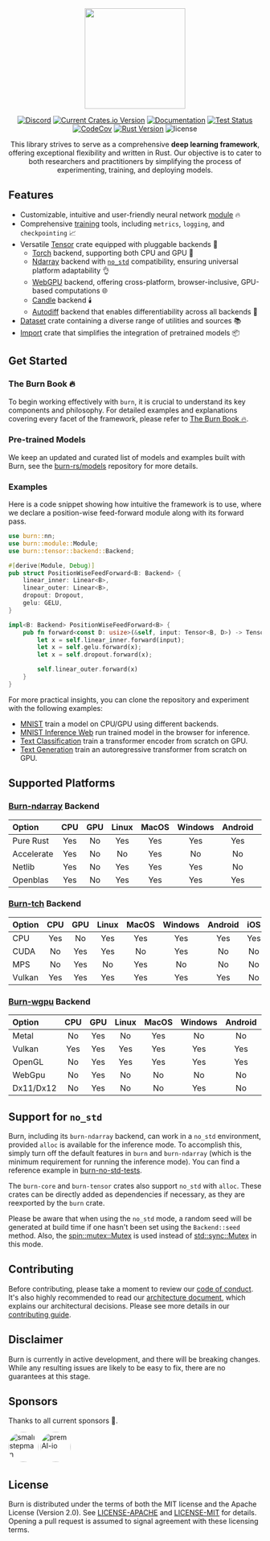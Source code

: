 <div align="center">
<img src="https://raw.githubusercontent.com/burn-rs/burn/main/assets/logo-burn-full.png" width="200px"/>

[![Discord](https://img.shields.io/discord/1038839012602941528.svg?color=7289da&&logo=discord)](https://discord.gg/uPEBbYYDB6)
[![Current Crates.io Version](https://img.shields.io/crates/v/burn.svg)](https://crates.io/crates/burn)
[![Documentation](https://img.shields.io/badge/docs-latest-blue)](https://burn.dev/docs/burn)
[![Test Status](https://github.com/burn-rs/burn/actions/workflows/test.yml/badge.svg)](https://github.com/burn-rs/burn/actions/workflows/test.yml)
[![CodeCov](https://codecov.io/gh/burn-rs/burn/branch/main/graph/badge.svg)](https://codecov.io/gh/burn-rs/burn)
[![Rust Version](https://img.shields.io/badge/Rust-1.71.0+-blue)](https://releases.rs/docs/1.71.0)
![license](https://shields.io/badge/license-MIT%2FApache--2.0-blue)

This library strives to serve as a comprehensive **deep learning framework**, offering exceptional
flexibility and written in Rust. Our objective is to cater to both researchers and practitioners by
simplifying the process of experimenting, training, and deploying models.

<div align="left">

## Features

- Customizable, intuitive and user-friendly neural network [module](https://burn-rs.github.io/book/building-blocks/module.html) 🔥
- Comprehensive [training](https://burn-rs.github.io/book/building-blocks/learner.html) tools, including `metrics`, `logging`, and `checkpointing`
  📈
- Versatile [Tensor](https://burn-rs.github.io/book/building-blocks/tensor.html) crate equipped with pluggable backends 🔧
  - [Torch](https://github.com/burn-rs/burn/tree/main/burn-tch) backend, supporting both CPU and GPU
    🚀
  - [Ndarray](https://github.com/burn-rs/burn/tree/main/burn-ndarray) backend with
    [`no_std`](#support-for-no_std) compatibility, ensuring universal platform adaptability 👌
  - [WebGPU](https://github.com/burn-rs/burn/tree/main/burn-wgpu) backend, offering cross-platform,
    browser-inclusive, GPU-based computations 🌐
  - [Candle](https://github.com/burn-rs/burn/tree/main/burn-candle) backend 🕯️
  - [Autodiff](https://github.com/burn-rs/burn/tree/main/burn-autodiff) backend that enables
    differentiability across all backends 🌟
- [Dataset](https://github.com/burn-rs/burn/tree/main/burn-dataset) crate containing a diverse range
  of utilities and sources 📚
- [Import](https://github.com/burn-rs/burn/tree/main/burn-import) crate that simplifies the
  integration of pretrained models 📦

## Get Started

### The Burn Book 🔥

To begin working effectively with `burn`, it is crucial to understand its key components and philosophy.
For detailed examples and explanations covering every facet of the framework, please refer to [The Burn Book 🔥](https://burn-rs.github.io/book/).

### Pre-trained Models

We keep an updated and curated list of models and examples built with Burn, see the [burn-rs/models](https://github.com/burn-rs/models) repository for more details.

### Examples

Here is a code snippet showing how intuitive the framework is to use, where we declare a position-wise feed-forward module along with its forward pass.

```rust
use burn::nn;
use burn::module::Module;
use burn::tensor::backend::Backend;

#[derive(Module, Debug)]
pub struct PositionWiseFeedForward<B: Backend> {
    linear_inner: Linear<B>,
    linear_outer: Linear<B>,
    dropout: Dropout,
    gelu: GELU,
}

impl<B: Backend> PositionWiseFeedForward<B> {
    pub fn forward<const D: usize>(&self, input: Tensor<B, D>) -> Tensor<B, D> {
        let x = self.linear_inner.forward(input);
        let x = self.gelu.forward(x);
        let x = self.dropout.forward(x);

        self.linear_outer.forward(x)
    }
}
```

For more practical insights, you can clone the repository and experiment with the following examples:

- [MNIST](https://github.com/burn-rs/burn/tree/main/examples/mnist) train a model on CPU/GPU using
  different backends.
- [MNIST Inference Web](https://github.com/burn-rs/burn/tree/main/examples/mnist-inference-web) run
  trained model in the browser for inference.
- [Text Classification](https://github.com/burn-rs/burn/tree/main/examples/text-classification)
  train a transformer encoder from scratch on GPU.
- [Text Generation](https://github.com/burn-rs/burn/tree/main/examples/text-generation) train an
  autoregressive transformer from scratch on GPU.

## Supported Platforms

### [Burn-ndarray][1] Backend

| Option     | CPU | GPU | Linux | MacOS | Windows | Android | iOS | WASM |
| :--------- | :-: | :-: | :---: | :---: | :-----: | :-----: | :-: | :--: |
| Pure Rust  | Yes | No  |  Yes  |  Yes  |   Yes   |   Yes   | Yes | Yes  |
| Accelerate | Yes | No  |  No   |  Yes  |   No    |   No    | Yes |  No  |
| Netlib     | Yes | No  |  Yes  |  Yes  |   Yes   |   No    | No  |  No  |
| Openblas   | Yes | No  |  Yes  |  Yes  |   Yes   |   Yes   | Yes |  No  |

### [Burn-tch][2] Backend

| Option | CPU | GPU | Linux | MacOS | Windows | Android | iOS | WASM |
| :----- | :-: | :-: | :---: | :---: | :-----: | :-----: | :-: | :--: |
| CPU    | Yes | No  |  Yes  |  Yes  |   Yes   |   Yes   | Yes |  No  |
| CUDA   | No  | Yes |  Yes  |  No   |   Yes   |   No    | No  |  No  |
| MPS    | No  | Yes |  No   |  Yes  |   No    |   No    | No  |  No  |
| Vulkan | Yes | Yes |  Yes  |  Yes  |   Yes   |   Yes   | No  |  No  |

### [Burn-wgpu][3] Backend

| Option    | CPU | GPU | Linux | MacOS | Windows | Android | iOS | WASM |
| :-------- | :-: | :-: | :---: | :---: | :-----: | :-----: | :-: | :--: |
| Metal     | No  | Yes |  No   |  Yes  |   No    |   No    | Yes |  No  |
| Vulkan    | Yes | Yes |  Yes  |  Yes  |   Yes   |   Yes   | Yes |  No  |
| OpenGL    | No  | Yes |  Yes  |  Yes  |   Yes   |   Yes   | Yes |  No  |
| WebGpu    | No  | Yes |  No   |  No   |   No    |   No    | No  | Yes  |
| Dx11/Dx12 | No  | Yes |  No   |  No   |   Yes   |   No    | No  |  No  |

[1]: https://github.com/burn-rs/burn/tree/main/burn-ndarray
[2]: https://github.com/burn-rs/burn/tree/main/burn-tch
[3]: https://github.com/burn-rs/burn/tree/main/burn-wgpu

## Support for `no_std`

Burn, including its `burn-ndarray` backend, can work in a `no_std` environment, provided `alloc` is
available for the inference mode. To accomplish this, simply turn off the default features in `burn`
and `burn-ndarray` (which is the minimum requirement for running the inference mode). You can find a
reference example in
[burn-no-std-tests](https://github.com/burn-rs/burn/tree/main/burn-no-std-tests).

The `burn-core` and `burn-tensor` crates also support `no_std` with `alloc`. These crates can be
directly added as dependencies if necessary, as they are reexported by the `burn` crate.

Please be aware that when using the `no_std` mode, a random seed will be generated at build time if
one hasn't been set using the `Backend::seed` method. Also, the
[spin::mutex::Mutex](https://docs.rs/spin/latest/spin/mutex/struct.Mutex.html) is used instead of
[std::sync::Mutex](https://doc.rust-lang.org/std/sync/struct.Mutex.html) in this mode.

## Contributing

Before contributing, please take a moment to review our
[code of conduct](https://github.com/burn-rs/burn/tree/main/CODE-OF-CONDUCT.md). It's also highly
recommended to read our
[architecture document](https://github.com/burn-rs/burn/tree/main/ARCHITECTURE.md), which explains
our architectural decisions. Please see more details in our [contributing guide](/CONTRIBUTING.md).

## Disclaimer

Burn is currently in active development, and there will be breaking changes. While any resulting
issues are likely to be easy to fix, there are no guarantees at this stage.

## Sponsors

Thanks to all current sponsors 🙏.

<a href="https://github.com/smallstepman"><img src="https://github.com/smallstepman.png" width="60px" style="border-radius: 50%;" alt="smallstepman" /></a>
<a href="https://github.com/premAI-io"><img src="https://github.com/premAI-io.png" width="60px" style="border-radius: 50%;" alt="premAI-io" /></a>

## License

Burn is distributed under the terms of both the MIT license and the Apache License (Version 2.0).
See [LICENSE-APACHE](./LICENSE-APACHE) and [LICENSE-MIT](./LICENSE-MIT) for details. Opening a pull
request is assumed to signal agreement with these licensing terms.
